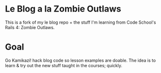 # Le Blog a la Zombie Outlaws

This is a fork of my le blog repo + the stuff I'm learning from Code School's Rails 4: Zombie Outlaws.


# Goal

Go Kamikazi! hack blog code so lesson examples are doable. The idea is to learn & try out the new stuff taught in the courses; quickly.
